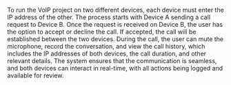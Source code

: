 To run the VoIP project on two different devices, each device must enter the IP address of the other. The process starts with Device A sending a call request to Device B. Once the request is received on Device B, the user has the option to accept or decline the call. If accepted, the call will be established between the two devices. During the call, the user can mute the microphone, record the conversation, and view the call history, which includes the IP addresses of both devices, the call duration, and other relevant details. The system ensures that the communication is seamless, and both devices can interact in real-time, with all actions being logged and available for review.
